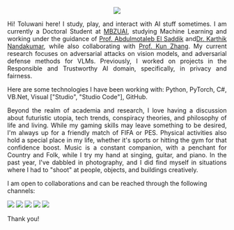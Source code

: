 <p align="center">
  <img src="https://user-images.githubusercontent.com/45424924/178570815-184ae271-dc05-4c06-ba6a-3a71c41d6b1b.png">
</p>

<p align="justify"> Hi! Toluwani here! I study, play, and interact with AI stuff sometimes. I am currently a Doctoral Student at <a href="https://mbzuai.ac.ae">MBZUAI</a>, studying Machine Learning and working under the guidance of  <a href="https://scholar.google.ca/citations?hl=en&user=VcOjgngAAAAJ&view_op=list_works&sortby=pubdate">Prof. Abdulmotaleb El Saddik</a> and<a href="https://scholar.google.com/citations?hl=en&user=2qx0RnEAAAAJ&view_op=list_works&sortby=pubdate">Dr. Karthik Nandakumar</a>, while also collaborating with  <a href="https://www.cmu.edu/dietrich/philosophy/people/faculty/zhang.html?source=about_page-------------------------------------">Prof. Kun Zhang</a>. My current research focuses on adversarial attacks on vision models, and adversarial defense methods for VLMs. Previously, I worked on projects in the Responsible and Trustworthy AI domain, specifically, in privacy and fairness. </p>

<p align="justify"> Here are some technologies I have been working with: Python, PyTorch, C#, VB.Net, Visual ["Studio", "Studio Code"], GitHub.</p>

<p align="justify"> Beyond the realm of academia and research, I love having a discussion about futuristic utopia, tech trends, conspiracy theories, and philosophy of life and living. While my gaming skills may leave something to be desired, I'm always up for a friendly match of FIFA or PES. Physical activities also hold a special place in my life, whether it's sports or hitting the gym for that confidence boost. Music is a constant companion, with a penchant for Country and Folk, while I try my hand at singing, guitar, and piano. In the past year, I've dabbled in photography, and I did find myself in situations where I had to "shoot" at people, objects, and buildings creatively.
</p>

I am open to collaborations and can be reached through the following channels:

[<img src="https://img.shields.io/badge/linkedin-%230077B5.svg?&style=for-the-badge&logo=linkedin&logoColor=white" />](https://www.linkedin.com/in/toluwaniaremu/) [<img src="https://img.shields.io/badge/Gmail-D14836?style=for-the-badge&logo=gmail&logoColor=white" />](mailto:tioluwaniaremu@gmail.com) [<img src="https://img.shields.io/badge/Microsoft_Outlook-0078D4?style=for-the-badge&logo=microsoft-outlook&logoColor=white" />](mailto:toluwani.aremu@mbzuai.ac.ae) [<img src="https://img.shields.io/badge/Blogger-FF5722?style=for-the-badge&logo=blogger&logoColor=white" />](https://tolusophy.blogspot.com/)
[<img src="https://img.shields.io/badge/medium-%2312100E.svg?&style=for-the-badge&logo=medium&logoColor=white" />](https://medium.com/@tolusophy)

Thank you!
